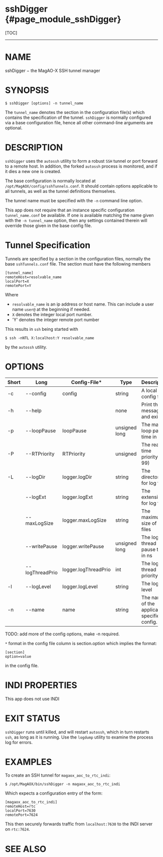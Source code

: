 sshDigger {#page_module_sshDigger}
==========

[TOC]

------------------------------------------------------------------------

# NAME 

sshDigger − the MagAO-X SSH tunnel manager

# SYNOPSIS 

```
$ sshDigger [options] -n tunnel_name
```

The `tunnel_name` denotes the section in the configuration file(s) which contains the specification of the tunnel.  `sshDigger` is normally configured via a base configuration file, hence all other command-line arguments are optional.

# DESCRIPTION 

`sshDigger` uses the `autossh` utility to form a robust `SSH` tunnel or port forward to a remote host.  In addition, the forked `autossh` process is monitored, and if it dies a new one is created. 

The base configuration is normally located at `/opt/MagAOX/config/sshTunnels.conf`.  It should contain options applicable to all tunnels, as well as the tunnel definitions themselves.

The tunnel name must be specified with the `-n` command line option.

This app does not require that an instance specific configuration `tunnel_name.conf` be available.  If one is available matching the name given with the `-n tunnel_name` option, then any settings contained therein will override those given in the base config file.

# Tunnel Specification

Tunnels are specified by a section in the configuration files, normally the base `sshTunnels.conf` file.  The section must have the following members
```
[tunnel_name]
remoteHost=resolvable_name
localPort=X
remotePort=Y
```

Where
- `resolvable_name` is an ip address or host name.  This can include a user name `user@` at the beginning if needed.
- `X` denotes the integer local port number.
- 'Y' denotes the integer remote port number

This results in `ssh` being started with 
```
$ ssh -nNTL X:localhost:Y resolvable_name
```
by the `autossh` utility.

# OPTIONS


|Short | Long                 |    Config-File*      |     Type          | Description  |
| ---  | ---                  | ---                  |   ---             | ---          |
|   -c | --config             | config               |   string          | A local config file |
|   -h | --help               |                      |   none            | Print this message and exit | 
|   -p | --loopPause          | loopPause            |   unsigned long   | The main loop pause time in ns |
|   -P | --RTPriority         | RTPriority           |   unsigned        | The real-time priority (0-99) | 
|   -L | --logDir             | logger.logDir        |   string          | The directory for log files  | 
|      | --logExt             | logger.logExt        |   string          | The extension for log files  | 
|      | --maxLogSize         | logger.maxLogSize    |   string          | The maximum size of log files | 
|      | --writePause         | logger.writePause    |   unsigned long   | The log thread pause time in ns |                                                                                                
|      | --logThreadPrio      | logger.logThreadPrio |     int           | The log thread priority   |
|   -l | --logLevel           | logger.logLevel      |     string        | The log level   | 
|  -n  | --name               | name                 |    string         | The name of the application, specifies config.

TODO: add more of the config options, make -n required.


`*` format in the config file column is section.option which implies the format: 
```
[section]
option=value
```
in the config file.

# INDI PROPERTIES

This app does not use INDI

# EXIT STATUS

`sshDigger` runs until killed, and will restart `autossh`, which in turn restarts `ssh`, as long as it is running.  Use the `logdump` utility to examine the process log for errors.


# EXAMPLES

To create an SSH tunnel for `magaox_aoc_to_rtc_indi`:
```
$ /opt/MagAOX/bin/sshDigger -n magaox_aoc_to_rtc_indi
```

Which expects a configuration entry of the form:
```
[magaox_aoc_to_rtc_indi]
remoteHost=rtc 
localPort=7630
remotePort=7624
```

This then securely forwards traffic from `localhost:7630` to the INDI server on `rtc:7624`.


# SEE ALSO 
